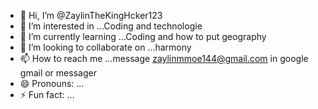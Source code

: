- 👋 Hi, I’m @ZaylinTheKingHcker123
- 👀 I’m interested in ...Coding and technologie
- 🌱 I’m currently learning ...Coding and how to put geography 
- 💞️ I’m looking to collaborate on ...harmony
- 📫 How to reach me ...message zaylinmmoe144@gmail.com in google gmail or messager
- 😄 Pronouns: ...
- ⚡ Fun fact: ...

<!---
ZaylinTheKingHcker123/ZaylinTheKingHcker123 is a ✨ special ✨ repository because its `README.md` (this file) appears on your GitHub profile.
You can click the Preview link to take a look at your changes.
--->
